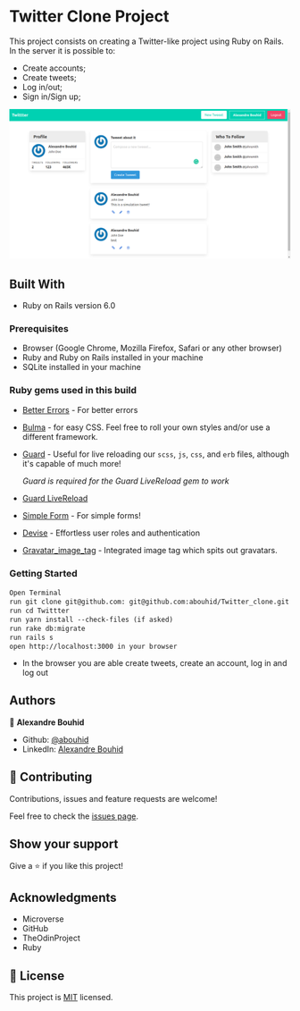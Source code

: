 # Twitter Clone Project
 This project consists on creating a Twitter-like project using Ruby on Rails. In the server it is possible to:
 - Create accounts;
 - Create tweets;
 - Log in/out;
 - Sign in/Sign up;

![Screenshot](Index.png)

## Built With

- Ruby on Rails version 6.0


### Prerequisites

- Browser (Google Chrome, Mozilla Firefox, Safari or any other browser)
- Ruby and Ruby on Rails installed in your machine
- SQLite installed in your machine

### Ruby gems used in this build

- [Better Errors](https://rubygems.org/gems/better_errors) - For better errors

- [Bulma](https://github.com/joshuajansen/bulma-rails) - for easy CSS. Feel free to roll your own styles and/or use a different framework.

- [Guard](https://github.com/guard/guard) - Useful for live reloading our `scss`, `js`, `css`, and `erb` files, although it's capable of much more!

  *Guard is required for the Guard LiveReload gem to work*

- [Guard LiveReload](https://github.com/guard/guard-livereload)

- [Simple Form](https://github.com/plataformatec/simple_form) - For simple forms!

- [Devise](https://github.com/plataformatec/devise) - Effortless user roles and authentication

- [Gravatar_image_tag](https://github.com/mdeering/gravatar_image_tag) - Integrated image tag which spits out gravatars.


### Getting Started
```
Open Terminal
run git clone git@github.com: git@github.com:abouhid/Twitter_clone.git
run cd Twittter
run yarn install --check-files (if asked)
run rake db:migrate
run rails s
open http://localhost:3000 in your browser
```
- In the browser you are able create tweets, create an account, log in and log out

## Authors

👤 **Alexandre Bouhid**

- Github: [@abouhid](https://github.com/abouhid)
- LinkedIn: [Alexandre Bouhid](https://www.linkedin.com/in/alexandrebouhid/)


## 🤝 Contributing

Contributions, issues and feature requests are welcome!

Feel free to check the [issues page](https://github.com/KelynPNjeri/re-former/issues).

## Show your support

Give a ⭐️ if you like this project!

## Acknowledgments

- Microverse
- GitHub
- TheOdinProject
- Ruby

## 📝 License

This project is [MIT](lic.url) licensed.
